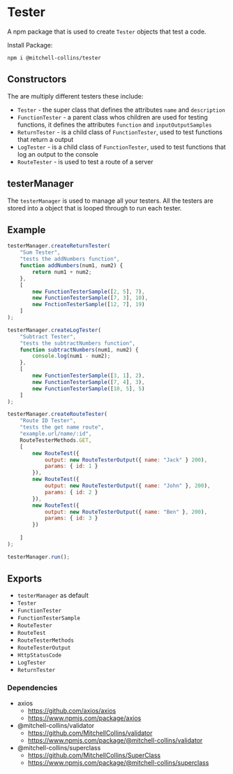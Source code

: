 # Tester
A npm package that is used to create `Tester` objects that test a code.

Install Package:
```CLI
npm i @mitchell-collins/tester 
```
## Constructors
The are multiply different testers these include:
- `Tester` - the super class that defines the attributes `name` and `description`
- `FunctionTester` - a parent class whos children are used for testing functions, it defines the attributes `function` and `inputOutputSamples`
- `ReturnTester` - is a child class of `FunctionTester`, used to test functions that return a output
- `LogTester` - is a child class of `FunctionTester`, used to test functions that log an output to the console
- `RouteTester` - is used to test a route of a server

## testerManager
The `testerManager` is used to manage all your testers. All the testers are stored into a object that is looped through to run each tester.

## Example
```JavaScript
testerManager.createReturnTester(
    "Sum Tester",
    "tests the addNumbers function",
    function addNumbers(num1, num2) {
        return num1 + num2;
    },
    [
        new FunctionTesterSample([2, 5], 7),
        new FunctionTesterSample([7, 3], 10),
        new FnctionTesterSample([12, 7], 19)
    ]
);

testerManager.createLogTester(
    "Subtract Tester",
    "tests the subtractNumbers function",
    function subtractNumbers(num1, num2) {
        console.log(num1 - num2);
    },
    [
        new FunctionTesterSample([3, 1], 2),
        new FunctionTesterSample([7, 4], 3),
        new FunctionTesterSample([10, 5], 5)
    ]
);

testerManager.createRouteTester(
    "Route ID Tester",
    "tests the get name route",
    "example.url/name/:id",
    RouteTesterMethods.GET,
    [
        new RouteTest({
            output: new RouteTesterOutput({ name: "Jack" } 200),
            params: { id: 1 }
        }),
        new RouteTest({
            output: new RouteTesterOutput({ name: "John" }, 200),
            params: { id: 2 }
        }),
        new RouteTest({
            output: new RouteTesterOutput({ name: "Ben" }, 200),
            params: { id: 3 }
        })
        
    ]
);

testerManager.run();
```

## Exports
- `testerManager` as default
- `Tester`
- `FunctionTester`
- `FunctionTesterSample`
- `RouteTester`
- `RouteTest`
- `RouteTesterMethods`
- `RouteTesterOutput`
- `HttpStatusCode`
- `LogTester`
- `ReturnTester`

### Dependencies
- axios
    - https://github.com/axios/axios
    - https://www.npmjs.com/package/axios
- @mitchell-collins/validator
    - https://github.com/MitchellCollins/validator
    - https://www.npmjs.com/package/@mitchell-collins/validator
- @mitchell-collins/superclass
    - https://github.com/MitchellCollins/SuperClass
    - https://www.npmjs.com/package/@mitchell-collins/superclass